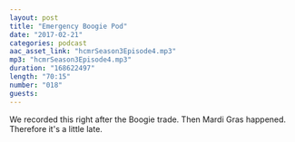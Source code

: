 ```yaml
---
layout: post
title: "Emergency Boogie Pod"
date: "2017-02-21"
categories: podcast
aac_asset_link: "hcmrSeason3Episode4.mp3"
mp3: "hcmrSeason3Episode4.mp3"
duration: "168622497"
length: "70:15"
number: "018"
guests: 
---
```


We recorded this right after the Boogie trade. Then Mardi Gras happened. Therefore it's a little late.
